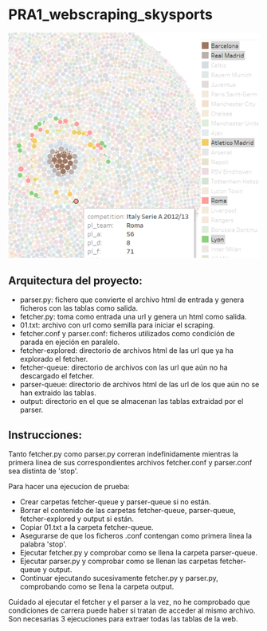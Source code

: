 # PRA1_webscraping_skysports

![Resultados de los equipos de futbol en diversas competiciones](dataset/representacion_grafica.png)

## Arquitectura del proyecto:

* parser.py: fichero que convierte el archivo html de entrada y genera ficheros con las tablas como salida.
* fetcher.py: toma como entrada una url y genera un html como salida.
* 01.txt: archivo con url como semilla para iniciar el scraping.
* fetcher.conf y parser.conf: ficheros utilizados como condición de parada en ejeción en paralelo.
* fetcher-explored: directorio de archivos html de las url que ya ha explorado el fetcher.
* fetcher-queue: directorio de archivos con las url que aún no ha descargado el fetcher.
* parser-queue: directorio de archivos html de las url de los que aún no se han extraido las tablas.
* output: directorio en el que se almacenan las tablas extraidad por el parser.

## Instrucciones:

Tanto fetcher.py como parser.py correran indefinidamente mientras la primera linea de sus correspondientes archivos fetcher.conf y parser.conf sea distinta de 'stop'.

Para hacer una ejecucion de prueba:
* Crear carpetas fetcher-queue y parser-queue si no están.
* Borrar el contenido de las carpetas fetcher-queue, parser-queue, fetcher-explored y output si están.
* Copiar 01.txt a la carpeta fetcher-queue.
* Asegurarse de que los ficheros .conf contengan como primera linea la palabra 'stop'.
* Ejecutar fetcher.py y comprobar como se llena la carpeta parser-queue.
* Ejecutar parser.py y comprobar como se llenan las carpetas fetcher-queue y output.
* Continuar ejecutando sucesivamente fetcher.py y parser.py, comprobando como se llena la carpeta output.

Cuidado al ejecutar el fetcher y el parser a la vez, no he comprobado que condiciones de carrera puede haber si tratan de acceder al mismo archivo. Son necesarias 3 ejecuciones para extraer todas las tablas de la web.
